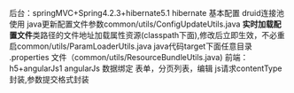 后台：springMVC+Spring4.2.3+hibernate5.1
     hibernate 基本配置
     druid连接池使用
     java更新配置文件参数common/utils/ConfigUpdateUtils.java
     **实时加载配置文件**类路径的文件地址加载属性资源(classpath下面),修改后立即生效，不必重启common/utils/ParamLoaderUtils.java
     java代码target下面任意目录 .properties 文件（common/utils/ResourceBundleUtils.java)
前端：h5+angularJs1
     angularJs 数据绑定
     表单，分页列表，编辑
     js请求contentType封装,参数提交格式封装